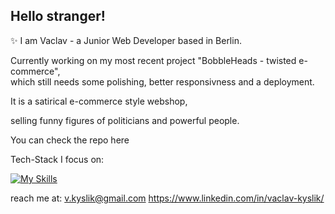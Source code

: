 ## Hello stranger!

✨ I am Vaclav - a Junior Web Developer based in Berlin.

<p>Currently working on my most recent project "BobbleHeads - twisted e-commerce",<br> 
which still needs some polishing, better responsivness and a deployment.</p>

<p>It is a satirical e-commerce style webshop,</p> 
<p>selling funny figures of politicians and powerful people.</p>

You can check the repo here

Tech-Stack I focus on:


  [![My Skills](https://skillicons.dev/icons?i=react,html,css,javascript,typescript,tailwind,bootstrap,express,nodejs,mongodb,sqlite,firebase,postman,figma&perline=7)](https://skillicons.dev)

reach me at: 
v.kyslik@gmail.com
https://www.linkedin.com/in/vaclav-kyslik/


<!--
**AlexGoesCode/alexgoescode** is a ✨ _special_ ✨ repository because its `README.md` (this file) appears on your GitHub profile.

Here are some ideas to get you started:

- 🔭 I’m currently working on ...
- 🌱 I’m currently learning ...
- 👯 I’m looking to collaborate on ...
- 🤔 I’m looking for help with ...
- 💬 Ask me about ...
- 📫 How to reach me: ...
- 😄 Pronouns: ...
- ⚡ Fun fact: ...
-->
